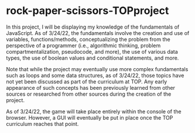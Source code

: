 # rock-paper-scissors-TOPproject

In this project, I will be displaying my knowledge of the fundamentals of JavaScript. As of 3/24/22, the fundamentals involve the creation and use of variables, functions/methods, conceptualizing the problem from the perspective of a programmer (i.e., algorithmic thinking, problem compartmentalization, pseudocode, and more), the use of various data types, the use of boolean values and conditional statements, and more. 

Note that while the project may eventually use more complex fundamentals such as loops and some data structures, as of 3/24/22, those topics have not yet been discussed as part of the curriculum at TOP. Any early appearance of such concepts has been previously learned from other sources or researched from other sources during the creation of the project. 

As of 3/24/22, the game will take place entirely within the console of the browser. However, a GUI will eventually be put in place once the TOP curriculum reaches that point. 